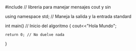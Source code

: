 #include <iostream> // libreria para manejar mensajes cout y sin

using namespace std; // Maneja la salida y la entrada standard

int main() // Inicio del algoritmo
{
    cout<<"Hola Mundo";

    return 0; // No duelve nada
}
